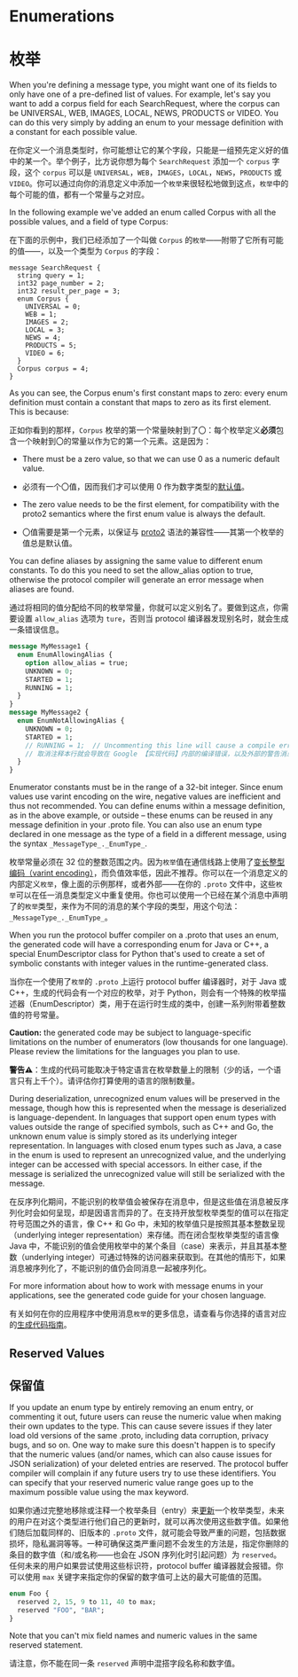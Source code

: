 
# Enumerations

# 枚举

When you're defining a message type, you might want one of its fields to only have one of a pre-defined list of values. For example, let's say you want to add a corpus field for each SearchRequest, where the corpus can be UNIVERSAL, WEB, IMAGES, LOCAL, NEWS, PRODUCTS or VIDEO. You can do this very simply by adding an enum to your message definition with a constant for each possible value.

在你定义一个消息类型时，你可能想让它的某个字段，只能是一组预先定义好的值中的某一个。举个例子，比方说你想为每个 `SearchRequest` 添加一个 `corpus` 字段，这个 `corpus` 可以是 `UNIVERSAL`，`WEB`，`IMAGES`，`LOCAL`，`NEWS`，`PRODUCTS` 或 `VIDEO`。你可以通过向你的消息定义中添加一个`枚举`来很轻松地做到这点，`枚举`中的每个可能的值，都有一个常量与之对应。

In the following example we've added an enum called Corpus with all the possible values, and a field of type Corpus:

在下面的示例中，我们已经添加了一个叫做 `Corpus` 的`枚举`——附带了它所有可能的值——，以及一个类型为 `Corpus` 的字段：

```
message SearchRequest {
  string query = 1;
  int32 page_number = 2;
  int32 result_per_page = 3;
  enum Corpus {
    UNIVERSAL = 0;
    WEB = 1;
    IMAGES = 2;
    LOCAL = 3;
    NEWS = 4;
    PRODUCTS = 5;
    VIDEO = 6;
  }
  Corpus corpus = 4;
}

```

As you can see, the Corpus enum's first constant maps to zero: every enum definition must contain a constant that maps to zero as its first element. This is because:

正如你看到的那样，`Corpus` 枚举的第一个常量映射到了〇：每个枚举定义**必须**包含一个映射到〇的常量以作为它的第一个元素。这是因为：

* There must be a zero value, so that we can use 0 as a numeric default value.

* 必须有一个〇值，因而我们才可以使用 0 作为数字类型的[默认值](https://developers.google.com/protocol-buffers/docs/proto3#default)。

* The zero value needs to be the first element, for compatibility with the proto2 semantics where the first enum value is always the default.

* 〇值需要是第一个元素，以保证与 [proto2](https://developers.google.com/protocol-buffers/docs/proto) 语法的兼容性——其第一个枚举的值总是默认值。

You can define aliases by assigning the same value to different enum constants. To do this you need to set the allow_alias option to true, otherwise the protocol compiler will generate an error message when aliases are found.

通过将相同的值分配给不同的枚举常量，你就可以定义别名了。要做到这点，你需要设置 `allow_alias` 选项为 `ture`，否则当 protocol 编译器发现别名时，就会生成一条错误信息。

```proto
message MyMessage1 {
  enum EnumAllowingAlias {
    option allow_alias = true;
    UNKNOWN = 0;
    STARTED = 1;
    RUNNING = 1;
  }
}
message MyMessage2 {
  enum EnumNotAllowingAlias {
    UNKNOWN = 0;
    STARTED = 1;
    // RUNNING = 1;  // Uncommenting this line will cause a compile error inside Google and a warning message outside.
    // 取消注释本行就会导致在 Google 【实现代码】内部的编译错误，以及外部的警告消息。
  }
}

```

Enumerator constants must be in the range of a 32-bit integer. Since enum values use varint encoding on the wire, negative values are inefficient and thus not recommended. You can define enums within a message definition, as in the above example, or outside – these enums can be reused in any message definition in your .proto file. You can also use an enum type declared in one message as the type of a field in a different message, using the syntax `_MessageType_._EnumType_`.

枚举常量必须在 32 位的整数范围之内。因为`枚举`值在通信线路上使用了[变长整型编码（varint encoding）](https://developers.google.com/protocol-buffers/docs/encoding)，而负值效率低，因此不推荐。你可以在一个消息定义的内部定义`枚举`，像上面的示例那样，或者外部——在你的 `.proto` 文件中，这些`枚举`可以在任一消息类型定义中重复使用。你也可以使用一个已经在某个消息中声明了的`枚举`类型，来作为不同的消息的某个字段的类型，用这个句法：`_MessageType_._EnumType_`。

When you run the protocol buffer compiler on a .proto that uses an enum, the generated code will have a corresponding enum for Java or C++, a special EnumDescriptor class for Python that's used to create a set of symbolic constants with integer values in the runtime-generated class.

当你在一个使用了`枚举`的 `.proto` 上运行 protocol buffer 编译器时，对于 Java 或 C++，生成的代码会有一个对应的枚举，对于 Python，则会有一个特殊的枚举描述器（EnumDescriptor）类，用于在运行时生成的类中，创建一系列附带着整数值的符号常量。

**Caution:** the generated code may be subject to language-specific limitations on the number of enumerators (low thousands for one language). Please review the limitations for the languages you plan to use.

**警告⚠️**：生成的代码可能取决于特定语言在枚举数量上的限制（少的话，一个语言只有上千个）。请评估你打算使用的语言的限制数量。

During deserialization, unrecognized enum values will be preserved in the message, though how this is represented when the message is deserialized is language-dependent. In languages that support open enum types with values outside the range of specified symbols, such as C++ and Go, the unknown enum value is simply stored as its underlying integer representation. In languages with closed enum types such as Java, a case in the enum is used to represent an unrecognized value, and the underlying integer can be accessed with special accessors. In either case, if the message is serialized the unrecognized value will still be serialized with the message.

在反序列化期间，不能识别的枚举值会被保存在消息中，但是这些值在消息被反序列化时会如何呈现，却是因语言而异的了。在支持开放型枚举类型的值可以在指定符号范围之外的语言，像 C++ 和 Go 中，未知的枚举值只是按照其基本整数呈现（underlying integer representation）来存储。而在闭合型枚举类型的语言像 Java 中，不能识别的值会使用枚举中的某个条目（case）来表示，并且其基本整数（underlying integer）可通过特殊的访问器来获取到。在其他的情形下，如果消息被序列化了，不能识别的值仍会同消息一起被序列化。


For more information about how to work with message enums in your applications, see the generated code guide for your chosen language.

有关如何在你的应用程序中使用消息`枚举`的更多信息，请查看与你选择的语言对应的[生成代码指南](https://developers.google.com/protocol-buffers/docs/reference/overview)。


## Reserved Values

## 保留值

If you update an enum type by entirely removing an enum entry, or commenting it out, future users can reuse the numeric value when making their own updates to the type. This can cause severe issues if they later load old versions of the same .proto, including data corruption, privacy bugs, and so on. One way to make sure this doesn't happen is to specify that the numeric values (and/or names, which can also cause issues for JSON serialization) of your deleted entries are reserved. The protocol buffer compiler will complain if any future users try to use these identifiers. You can specify that your reserved numeric value range goes up to the maximum possible value using the max keyword.

如果你通过完整地移除或注释一个枚举条目（entry）来[更新](https://developers.google.com/protocol-buffers/docs/proto3#updating)一个枚举类型，未来的用户在对这个类型进行他们自己的更新时，就可以再次使用这些数字值。如果他们随后加载同样的、旧版本的 `.proto` 文件，就可能会导致严重的问题，包括数据损坏，隐私漏洞等等。一种可确保这类严重问题不会发生的方法是，指定你删除的条目的数字值（和/或名称——也会在 JSON 序列化时引起问题）为 `reserved`。任何未来的用户如果尝试使用这些标识符，protocol buffer 编译器就会报错。你可以使用 `max` 关键字来指定你的保留的数字值可上达的最大可能值的范围。

```proto
enum Foo {
  reserved 2, 15, 9 to 11, 40 to max;
  reserved "FOO", "BAR";
}

```

Note that you can't mix field names and numeric values in the same reserved statement.

请注意，你不能在同一条 `reserved` 声明中混搭字段名称和数字值。
